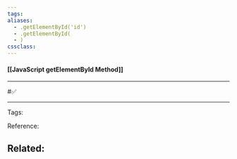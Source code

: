 ```yaml
---
tags: 
aliases: 
  - .getElementById('id')
  - .getElementById(
  - )
cssclass: 
---
```


#### [[JavaScript getElementById Method]]

---

#✅️

---
Tags: 

Reference:

Related:
- 

